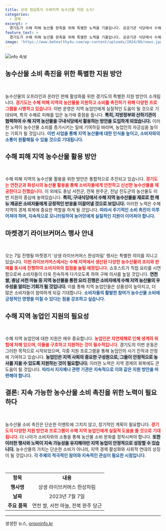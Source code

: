 ```yaml
---
title: 상생 점심특식 수해지역 농수산물 지원 소식!
categories:
  - 경제
excerpt: >
  경기도가 수해 피해 농산물 판촉을 위해 특별한 노력을 기울입니다. 공공기관 식당에서 수해 지역 농산물로 조리한 점심을 제공하며, 오는 7일에는 상생 라이브커머스 이벤트를 통해 소비자에게 직접 판매합니다!
feature_text: >
  경기도가 수해 피해 농산물 판촉을 위해 특별한 노력을 기울입니다. 공공기관 식당에서 수해 지역 농산물로 조리한 점심을 제공하며, 오는 7일에는 상생 라이브커머스 이벤트를 통해 소비자에게 직접 판매합니다!
image: 'https://www.behealthy4u.com/wp-content/uploads/2024/06/news.jpg'
---
```


<p><img src="https://www.behealthy4u.com/wp-content/uploads/2024/06/news.jpg" alt="info 속보" /></p>

<h2 data-ke-size="size26">농수산물 소비 촉진을 위한 특별한 지원 방안</h2>

<p data-ke-size="size16">&nbsp;</p>

<p>농수산물의 오프라인과 온라인 판매 활성화를 위한 경기도의 특별한 지원 방안이 소개됩니다. <b><span style="color: #ee2323;">경기도는 수해 피해 지역의 농산물을 지원하고 소비를 촉진하기 위해 다양한 프로그램을 시행하고 있습니다.</span></b> 이번 운영은 지역 농업인에게 실질적인 도움이 될 것으로 기대되며, 특히 수해로 피해를 입은 농가에 중점을 둡니다. <b><span style="background-color: #21538527;">특히, 지방정부와 산하기관이 협력하여 수 해 지역 농산물을 구내식당에서 활용하는 방안을 도입하게 되었습니다.</span></b> 이러한 노력이 농수산물 소비를 증가시키는 일에 기여하길 바라며, 농업인의 자긍심을 높이는 기회가 될 것입니다. <b><span style="color: #1a5490;">이번 사업을 통해 지역 농산물에 대한 인식을 높이고, 소비자와의 소통이 원활해질 수 있을 것으로 기대됩니다.</span></b></p>

<h2 data-ke-size="size26">수해 피해 지역 농수산물 활용 방안</h2>

<p data-ke-size="size16">&nbsp;</p>

<p>수해 피해 지역의 농수산물 활용을 위한 방안은 통합적으로 추진되고 있습니다. <b><span style="color: #ee2323;">경기도는 연천군과 화성시의 농산물 활용을 통해 소비자들에게 안전하고 신선한 농수산물을 제공한다고 전했습니다.</span></b> 이 외에도 충남 서천군, 전북 완주군, 전남 진도군의 농산물도 이번 지원의 중심에 놓여있습니다. <b><span style="background-color: #21538527;">특히, 구내식당에서 수해 지역 농수산물을 재료로 한 메뉴 제공은 소비자들에게 긍정적인 반응을 이끌어낼 것으로 보입니다.</span></b> 이러한 노력은 수해 지역의 경제 회복에 중요한 역할을 하게 될 것입니다. <b><span style="color: #1a5490;">따라서 주기적인 소비 촉진이 이루어져야 하며, 지속적으로 모니터링하여 농어민에게 실질적인 지원이 이어져야 합니다.</span></b></p>

<h2 data-ke-size="size26">마켓경기 라이브커머스 행사 안내</h2>

<p data-ke-size="size16">&nbsp;</p>

<p>오는 7일 진행될 마켓경기 '상생 라이브커머스 한상차림' 행사는 특별한 의미를 지니고 있습니다. <b><span style="color: #ee2323;">이번 라이브커머스에서는 수해 지역에서 생산된 다양한 농수산물의 조리와 판매를 동시에 진행하여 소비자와의 접점을 늘릴 예정입니다.</span></b> 쇼호스트가 직접 요리를 시연함으로써 소비자들이 더욱 친숙하게 다가오도록 하여 구매 의사를 높일 것입니다. <b><span style="background-color: #21538527;">연천 쌀, 충남 서천 마늘 등 지역 농산물을 통한 요리 진행은 소비자에게 수해 지역 농산물의 우수성을 알리는 기회가 될 것입니다.</span></b> 이를 통해 지역 농업인들은 상품성이 높아지고, 더 많은 소비자들이 참여하게 되길 기대합니다. <b><span style="color: #1a5490;">소비자들의 활발한 참여가 농수산물 소비에 긍정적인 영향을 미칠 수 있다는 점을 강조하고 싶습니다.</span></b></p>

<h2 data-ke-size="size26">수해 지역 농업인 지원의 필요성</h2>

<p data-ke-size="size16">&nbsp;</p>

<p>수해 지역 농업인에 대한 지원은 매우 중요합니다. <b><span style="color: #ee2323;">농업인은 자연재해로 인해 생계의 위험에 처해 있으며, 이들을 구호하고 지원하는 것이 필수적입니다.</span></b> 경기도의 이번 운동은 그러한 목적으로 시작되었으며, 각종 지원 프로그램을 통해 농업인의 사기 진작과 안정에 기여하고 있습니다. <b><span style="background-color: #21538527;">농업인은 지역 사회의 중요한 구성원으로, 그들이 안정적으로 농사를 지을 수 있도록 지원하는 것이 필요합니다.</span></b> 이러한 노력은 지역 경제의 회복에도 큰 도움이 될 것입니다. <b><span style="color: #1a5490;">따라서 지자체나 관련 기관은 지속적으로 이와 같은 지원 방안을 마련해야 합니다.</span></b></p>

<h2 data-ke-size="size26">결론: 지속 가능한 농수산물 소비 촉진을 위한 노력이 필요하다</h2>

<p data-ke-size="size16">&nbsp;</p>

<p>농수산물 소비 촉진은 단순한 이벤트에 그치지 않고, 장기적인 계획이 필요합니다. <b><span style="color: #ee2323;">경기도의 다양한 지원 방안과 프로그램이 수해 지역 농업인에게 실질적 도움을 줄 것으로 기대됩니다.</span></b> 더 나아가 소비자와의 소통을 통해 농산물 소비 문화를 정착시켜야 합니다. <b><span style="background-color: #21538527;">또한 이러한 행사와 노력이 지속 가능성을 유지해야만 지역 농업이 안정적으로 성장할 수 있습니다.</span></b> 농수산물의 가치는 단순한 소비가 아니라, 지역 경제 활성화와 사회적 연대의 상징이 될 것입니다. <b><span style="color: #1a5490;">각 주체의 적극적인 참여와 지속적인 관심이 필요한 시점입니다.</span></b></p>

<p data-ke-size="size16">&nbsp;</p>

<table style="width: 100%; border-collapse: collapse;">
    <tbody>
        <tr>
            <td style="text-align: center; height: 17px;"><b>항목</b></td>
            <td style="text-align: center; height: 17px;"><b>내용</b></td>
        </tr>
        <tr>
            <td style="text-align: center; height: 17px;"><b>행사명</b></td>
            <td style="text-align: center; height: 17px;">상생 라이브커머스 한상차림</td>
        </tr>
        <tr>
            <td style="text-align: center; height: 17px;"><b>날짜</b></td>
            <td style="text-align: center; height: 17px;">2023년 7월 7일</td>
        </tr>
        <tr>
            <td style="text-align: center; height: 17px;"><b>주요 품목</b></td>
            <td style="text-align: center; height: 17px;">연천 쌀, 서천 마늘, 전북 완주 당근</td>
        </tr>
    </tbody>
</table>

<hr/>
생생한 뉴스, <a href="https://onioninfo.kr" rel="dofollow">onioninfo.kr</a>


